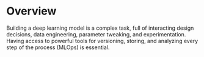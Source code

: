 # Overview
Building a deep learning model is a complex task, full of interacting design decisions, data engineering, parameter tweaking, 
and experimentation. Having access to powerful tools for versioning, storing, and analyzing every step of the process (MLOps) is essential.
